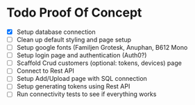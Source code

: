 # Todo Proof Of Concept

- [x] Setup database connection
- [ ] Clean up default styling and page setup
- [ ] Setup google fonts (Familjen Grotesk, Anuphan, B612 Mono 
- [ ] Setup login page and authentication (Auth0?)
- [ ] Scaffold Crud customers (optional: tokens, devices) page
- [ ] Connect to Rest API
- [ ] Setup Add/Upload page with SQL connection
- [ ] Setup generating tokens using Rest API
- [ ] Run connectivity tests to see if everything works